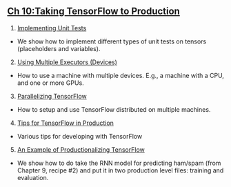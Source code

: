 ## [Ch 10:Taking TensorFlow to Production](#ch-10-taking-tensorflow-to-production)

 1. [Implementing Unit Tests](01_Implementing_Unit_Tests)
  * We show how to implement different types of unit tests on tensors (placeholders and variables).
 2. [Using Multiple Executors (Devices)](02_Using_Multiple_Devices)
  * How to use a machine with multiple devices.  E.g., a machine with a CPU, and one or more GPUs.
 3. [Parallelizing TensorFlow](03_Parallelizing_TensorFlow)
  * How to setup and use TensorFlow distributed on multiple machines.
 4. [Tips for TensorFlow in Production](04_Production_Tips)
  * Various tips for developing with TensorFlow
 5. [An Example of Productionalizing TensorFlow](05_Production_Example)
  * We show how to do take the RNN model for predicting ham/spam (from Chapter 9, recipe #2) and put it in two production level files: training and evaluation.
